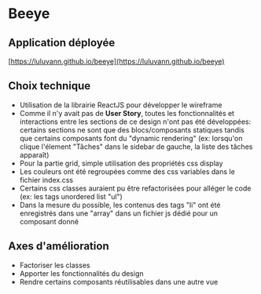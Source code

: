 # Beeye

## Application déployée
[https://luluvann.github.io/beeye](https://luluvann.github.io/beeye)

## Choix technique
- Utilisation de la librairie ReactJS pour développer le wireframe
- Comme il n'y avait pas de **User Story**, toutes les fonctionnalités et interactions entre les sections de ce design n'ont pas été développées: certains sections ne sont que des blocs/composants statiques tandis que certains composants font du "dynamic rendering" (ex: lorsqu'on clique l'élement "Tâches" dans le sidebar de gauche, la liste des tâches apparaît)
- Pour la partie grid, simple utilisation des propriétés css display
- Les couleurs ont été regroupées comme des css variables dans le fichier index.css
- Certains css classes auraient pu être refactorisées pour alléger le code (ex: les tags unordered list "ul")
- Dans la mesure du possible, les contenus des tags "li" ont été enregistrés dans une "array" dans un fichier js dédié pour un composant donné

## Axes d'amélioration
- Factoriser les classes
- Apporter les fonctionnalités du design
- Rendre certains composants réutilisables dans une autre vue


